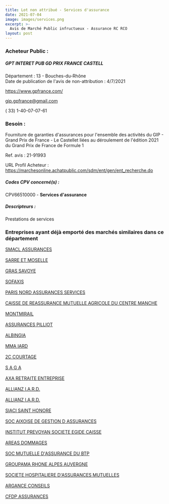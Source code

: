 ```yaml
---
title: Lot non attribué - Services d'assurance
date: 2021-07-04
image: images/services.png
excerpt: >-
  Avis de Marché Public infructueux - Assurance RC RCO
layout: post
---
```


### Acheteur Public :
##### GPT INTERET PUB GD PRIX FRANCE CASTELL
Département : 13 - Bouches-du-Rhône<br/>
Date de publication de l'avis de non-attribution : 4/7/2021


https://www.gpfrance.com/

gip.gpfrance@gmail.com

( 33) 1-40-07-07-61
### Besoin :

Fourniture de garanties d'assurances pour l'ensemble des activités du GIP - Grand Prix de France - Le Castellet liées au déroulement de l'édition 2021 du Grand Prix de France de Formule 1

Ref. avis : 21-91993

URL Profil Acheteur : https://marchesonline.achatpublic.com/sdm/ent/gen/ent_recherche.do

##### Codes CPV concerné(s) :
CPV66510000 - **Services d'assurance** <br/>

##### Descripteurs :
Prestations de services <br/>

### Entreprises ayant déjà emporté des marchés similaires dans ce département
<a href="/entreprise-544/siren-301309605">SMACL ASSURANCES</a><br/><br/>
<a href="/entreprise-544/siren-301573143">SARRE ET MOSELLE</a><br/><br/>
<a href="/entreprise-545/siren-311248637">GRAS SAVOYE</a><br/><br/>
<a href="/entreprise-548/siren-335171096">SOFAXIS</a><br/><br/>
<a href="/entreprise-549/siren-341539815">PARIS NORD ASSURANCES SERVICES</a><br/><br/>
<a href="/entreprise-552/siren-383853801">CAISSE DE REASSURANCE MUTUELLE AGRICOLE DU CENTRE MANCHE</a><br/><br/>
<a href="/entreprise-553/siren-384983342">MONTMIRAIL</a><br/><br/>
<a href="/entreprise-558/siren-422060236">ASSURANCES PILLIOT</a><br/><br/>
<a href="/entreprise-559/siren-429369309">ALBINGIA</a><br/><br/>
<a href="/entreprise-561/siren-440048882">MMA IARD</a><br/><br/>
<a href="/entreprise-561/siren-443176359">2C COURTAGE</a><br/><br/>
<a href="/entreprise-563/siren-454079195">S A G A</a><br/><br/>
<a href="/entreprise-572/siren-534107255">AXA RETRAITE ENTREPRISE</a><br/><br/>
<a href="/entreprise-572/siren-542110291">ALLIANZ I.A.R.D.</a><br/><br/>
<a href="/entreprise-572/siren-542110291">ALLIANZ I.A.R.D.</a><br/><br/>
<a href="/entreprise-572/siren-572059939">SIACI SAINT HONORE</a><br/><br/>
<a href="/entreprise-573/siren-581620234">SOC AIXOISE DE GESTION D ASSURANCES</a><br/><br/>
<a href="/entreprise-574/siren-775666357">INSTITUT PREVOYAN SOCIETE EGIDE CAISSE</a><br/><br/>
<a href="/entreprise-574/siren-775670466">AREAS DOMMAGES</a><br/><br/>
<a href="/entreprise-574/siren-775684764">SOC MUTUELLE D'ASSURANCE DU BTP</a><br/><br/>
<a href="/entreprise-575/siren-779838366">GROUPAMA RHONE ALPES AUVERGNE</a><br/><br/>
<a href="/entreprise-575/siren-779860881">SOCIETE HOSPITALIERE D'ASSURANCES MUTUELLES</a><br/><br/>
<a href="/entreprise-579/siren-818865008">ARGANCE CONSEILS</a><br/><br/>
<a href="/entreprise-582/siren-958506156">CFDP ASSURANCES</a><br/><br/>
